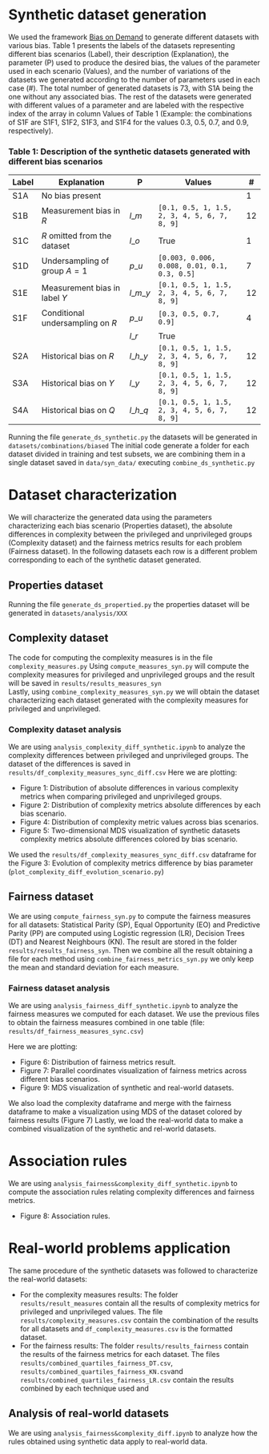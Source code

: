 

# Synthetic dataset generation

We used the framework [Bias on Demand](https://github.com/rcrupiISP/BiasOnDemand) to generate different datasets with various bias. Table 1 presents the labels of the datasets representing different bias scenarios (Label), their description (Explanation), the parameter (P) used to produce the desired bias, the values of the parameter used in each scenario (Values), and the number of variations of the datasets we generated according to the number of parameters used in each case (\#). The total number of generated datasets is 73, with S1A being the one without any associated bias. The rest of the datasets were generated with different values of a parameter and are labeled with the respective index of the array in column Values of Table 1 (Example: the combinations of S1F are S1F1, S1F2, S1F3, and S1F4 for the values 0.3, 0.5, 0.7, and 0.9, respectively).


### Table 1: Description of the synthetic datasets generated with different bias scenarios

| **Label** | **Explanation**                         | **P**        | **Values** | **#** |
|-----------|----------------------------------------|-------------|------------|----|
| S1A       | No bias present                       |             |            | 1  |
| S1B       | Measurement bias in $R$               | $l\_m$      | `[0.1, 0.5, 1, 1.5, 2, 3, 4, 5, 6, 7, 8, 9]` | 12 |
| S1C       | $R$ omitted from the dataset          | $l\_o$      | True       | 1  |
| S1D       | Undersampling of group $A = 1$        | $p\_u$      | `[0.003, 0.006, 0.008, 0.01, 0.1, 0.3, 0.5]` | 7  |
| S1E       | Measurement bias in label $Y$        | $l\_m\_y$   | `[0.1, 0.5, 1, 1.5, 2, 3, 4, 5, 6, 7, 8, 9]` | 12 |
| S1F       | Conditional undersampling on $R$     | $p\_u$      | `[0.3, 0.5, 0.7, 0.9]` | 4  |
|           |                                       | $l\_r$      | True       |    |
| S2A       | Historical bias on $R$               | $l\_h\_y$   | `[0.1, 0.5, 1, 1.5, 2, 3, 4, 5, 6, 7, 8, 9]` | 12 |
| S3A       | Historical bias on $Y$               | $l\_y$      | `[0.1, 0.5, 1, 1.5, 2, 3, 4, 5, 6, 7, 8, 9]` | 12 |
| S4A       | Historical bias on $Q$               | $l\_h\_q$   | `[0.1, 0.5, 1, 1.5, 2, 3, 4, 5, 6, 7, 8, 9]` | 12 |


Running the file `generate_ds_synthetic.py` the datasets will be generated in `datasets/combinations/biased`
The initial code generate a folder for each dataset divided in training and test subsets, we are combining them in a single dataset saved in `data/syn_data/` executing `combine_ds_synthetic.py`

# Dataset characterization

We will characterize the generated data using the parameters characterizing each bias scenario (Properties dataset), the absolute differences in complexity between the privileged and unprivileged groups (Complexity dataset) and the fairness metrics results for each problem (Fairness dataset). In the following datasets each row is a different problem corresponding to each of the synthetic dataset generated.

## Properties dataset

Running the file `generate_ds_propertied.py` the properties dataset will be generated in `datasets/analysis/XXX`


## Complexity dataset

The code for computing the complexity measures is in the file `complexity_measures.py`
Using `compute_measures_syn.py` will compute the complexity measures for privileged and unprivileged groups and the result will be saved in `results/results_measures_syn`  
Lastly, using `combine_complexity_measures_syn.py` we will obtain the dataset characterizing each dataset generated with the complexity measures for privileged and unprivileged.

### Complexity dataset analysis

We are using `analysis_complexity_diff_synthetic.ipynb` to analyze the complexity differences between privileged and unprivileged groups.
The dataset of the differences is saved in `results/df_complexity_measures_sync_diff.csv`
Here we are plotting:
- Figure 1: Distribution of absolute differences in various complexity metrics when comparing privileged and
unprivileged groups.
- Figure 2: Distribution of complexity metrics absolute differences by each bias scenario.
- Figure 4: Distribution of complexity metric values across bias scenarios. 
- Figure 5: Two-dimensional MDS visualization of synthetic datasets complexity metrics absolute differences
colored by bias scenario.

We used the `results/df_complexity_measures_sync_diff.csv` dataframe for the Figure 3: Evolution of complexity metrics difference by bias parameter (`plot_complexity_diff_evolution_scenario.py`) 

## Fairness dataset

We are using `compute_fairness_syn.py` to compute the fairness measures for all datasets: Statistical Parity (SP), Equal Opportunity (EO) and Predictive Parity (PP) are computed using Logistic regression (LR), Decision Trees (DT) and Nearest Neighbours (KN). The result are stored in the folder `results/results_fairness_syn`.
Then we combine all the result obtaining a file for each method using `combine_fairness_metrics_syn.py` we only keep the mean and standard deviation for each measure.

### Fairness dataset analysis

We are using `analysis_fairness_diff_synthetic.ipynb` to analyze the fairness measures we computed for each dataset.
We use the previous files to obtain the fairness measures combined in one table (file: `results/df_fairness_measures_sync.csv`) 

Here we are plotting:
- Figure 6: Distribution of fairness metrics result.
- Figure 7: Parallel coordinates visualization of fairness metrics across different bias scenarios.
- Figure 9: MDS visualization of synthetic and real-world datasets. 

We also load the complexity dataframe and merge with the fairness dataframe to make a visualization using MDS of the dataset colored by fairness results (Figure 7)
Lastly, we load the real-world data to make a combined visualization of the synthetic and rel-world datasets.

# Association rules

We are using `analysis_fairness&complexity_diff_synthetic.ipynb` to compute the association rules relating complexity differences and fairness metrics.

- Figure 8: Association rules. 

# Real-world problems application

The same procedure of the synthetic datasets was followed to characterize the real-world datasets:
- For the complexity measures results: The folder `results/result_measures` contain all the results of complexity metrics for privileged and unprivileged values. The file `results/complexity_measures.csv` contain the combination of the results for all datasets and `df_complexity_measures.csv` is the formatted dataset.
- For the fairness results: The folder `results/results_fairness` contain the results of the fairness metrics for each dataset. The files `results/combined_quartiles_fairness_DT.csv`, `results/combined_quartiles_fairness_KN.csv`and `results/combined_quartiles_fairness_LR.csv` contain the results combined by each technique used and 

## Analysis of real-world datasets

We are using `analysis_fairness&complexity_diff.ipynb` to analyze how the rules obtained using synthetic data apply to real-world data.




